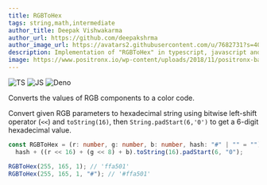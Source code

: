```yaml
---
title: RGBToHex
tags: string,math,intermediate
author_title: Deepak Vishwakarma
author_url: https://github.com/deepakshrma
author_image_url: https://avatars2.githubusercontent.com/u/7682731?s=400
description: Implementation of "RGBToHex" in typescript, javascript and deno.
image: https://www.positronx.io/wp-content/uploads/2018/11/positronx-banner-1152-1.jpg
---
```


![TS](https://img.shields.io/badge/supports-typescript-blue.svg?style=flat-square)
![JS](https://img.shields.io/badge/supports-javascript-yellow.svg?style=flat-square)
![Deno](https://img.shields.io/badge/supports-deno-green.svg?style=flat-square)

Converts the values of RGB components to a color code.

Convert given RGB parameters to hexadecimal string using bitwise left-shift operator (`<<`) and `toString(16)`, then `String.padStart(6,'0')` to get a 6-digit hexadecimal value.

```ts title="typescript"
const RGBToHex = (r: number, g: number, b: number, hash: "#" | "" = "") =>
  hash + ((r << 16) + (g << 8) + b).toString(16).padStart(6, "0");
```

```ts title="typescript"
RGBToHex(255, 165, 1); // 'ffa501'
RGBToHex(255, 165, 1, "#"); // '#ffa501'
```
